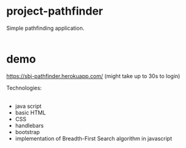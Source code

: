 # project-pathfinder

Simple pathfinding application.<br>
<br>

# demo

https://sbj-pathfinder.herokuapp.com/
(might take up to 30s to login)


Technologies:<br>
<br>
- java script <br>
- basic HTML<br>
- CSS<br>
- handlebars<br>
- bootstrap<br>
- implementation of Breadth-First Search algorithm in javascript
